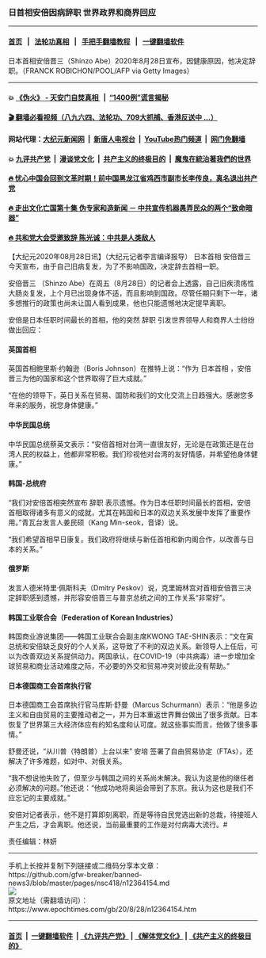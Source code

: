 ### 日首相安倍因病辞职 世界政界和商界回应
------------------------

#### [首页](https://github.com/gfw-breaker/banned-news3/blob/master/README.md) &nbsp;&nbsp;|&nbsp;&nbsp; [法轮功真相](https://github.com/begood0513/basic/blob/master/README.md)  &nbsp;&nbsp;|&nbsp;&nbsp; [手把手翻墙教程](https://github.com/gfw-breaker/guides/wiki)  &nbsp;&nbsp;|&nbsp;&nbsp; [一键翻墙软件](https://github.com/gfw-breaker/nogfw/blob/master/README.md)  



<div><img alt="" class="attachment-djy_600_400 size-djy_600_400 wp-post-image" src="https://i.epochtimes.com/assets/uploads/2020/08/GettyImages-1228235058-600x400.jpg"/>
<div class="caption">
 日本首相安倍晋三（Shinzo Abe）2020年8月28日宣布，因健康原因，他决定辞职。（FRANCK ROBICHON/POOL/AFP via Getty Images）
</div></div><hr/>

#### 💥 [《伪火》 - 天安门自焚真相 ](http://141.164.51.119:10000/videos/blog/weihuo.html)&nbsp; |&nbsp; [“1400例”谎言揭秘  ](http://141.164.51.119:10000/videos/blog/jiexi1400.html)

#### [ 🎬  翻墙必看视频（八九六四、法轮功、709大抓捕、香港反送中 ...）](https://github.com/gfw-breaker/links/blob/master/banned.md)

#### 网站代理：[大纪元新闻网](http://167.172.10.89:10080/gb/) &nbsp;|&nbsp; [新唐人电视台](http://167.172.10.89:8808/gb/)  &nbsp;|&nbsp; [YouTube热门频道](http://158.247.203.241/youtube.html) &nbsp;|&nbsp; [网门免翻墙](http://158.247.203.241:11000/show.aspx?name=ogHome)

#### 💥 [九评共产党](http://141.164.51.119:10000/videos/res/jiuping/)&nbsp; |&nbsp; [漫谈党文化](http://141.164.51.119:10000/videos/res/mtdwh/)&nbsp; |&nbsp; [共产主义的终极目的](http://141.164.51.119:10000/videos/res/zjmd/)&nbsp; |&nbsp; [魔鬼在統治著我們的世界](http://141.164.51.119:10000/videos/res/TheSpecter/)  

#### [ 🔥  忧心中国会回到文革时期！前中国黑龙江省鸡西市副市长李传良，真名退出共产党](http://141.164.51.119:10000/videos/news/quit01.html)

#### [ 🔥  走出文化亡国第十集 伪专家和造新闻 － 中共宣传机器愚弄民众的两个“致命暗器”](http://141.164.51.119:10000/videos/news/../res/zcwhwg/index.html)

#### [ 🔥  共和党大会受邀致辞 陈光诚：中共是人类敌人](http://141.164.51.119:10000/videos/news/cgc.html)

<div><p>
 【大纪元2020年08月28日讯】（大纪元记者李言编译报导）
 <ok href="https://www.epochtimes.com/gb/tag/%E6%97%A5%E6%9C%AC%E9%A6%96%E7%9B%B8.html">
  日本首相
 </ok>
 <ok href="https://www.epochtimes.com/gb/tag/%E5%AE%89%E5%80%8D%E6%99%8B%E4%B8%89.html">
  安倍晋三
 </ok>
 今天宣布，由于自己旧病复发，为了不影响国政，决定辞去首相一职。
</p>
<p>
 <ok href="https://www.epochtimes.com/gb/tag/%E5%AE%89%E5%80%8D%E6%99%8B%E4%B8%89.html">
  安倍晋三
 </ok>
 （Shinzo Abe）在周五（8月28日）的记者会上透露，自己旧疾溃疡性大肠炎复发，上个月已出现身体不适，而且影响到国政。尽管任期只剩下一年，诸多想推行的政策也尚未让国人看到成果，他也只能遗憾地决定提早离职。
</p>
<p>
 安倍是日本任职时间最长的首相，他的突然
 <ok href="https://www.epochtimes.com/gb/tag/%E8%BE%9E%E8%81%8C.html">
  辞职
 </ok>
 引发世界领导人和商界人士纷纷做出回应：
</p>
<h4>
 英国首相
</h4>
<p>
 英国首相鲍里斯·约翰逊（Boris Johnson）在推特上说：“作为
 <ok href="https://www.epochtimes.com/gb/tag/%E6%97%A5%E6%9C%AC%E9%A6%96%E7%9B%B8.html">
  日本首相
 </ok>
 ，安倍晋三为他的国家和这个世界取得了巨大成就。”
</p>
<p>
 “在他的领导下，英日关系在贸易、国防和我们的文化交流上日趋强大。感谢您多年来的服务，祝您身体健康。”
</p>
<h4>
 中华民国总统
</h4>
<p>
 中华民国总统蔡英文表示：“安倍首相对台湾一直很友好，无论是在政策还是在台湾人民的权益上，他都非常积极。我们珍视他对台湾的友好情感，并希望他身体健康。”
</p>
<h4>
 韩国-总统府
</h4>
<p>
 “我们对安倍首相突然宣布
 <ok href="https://www.epochtimes.com/gb/tag/%E8%BE%9E%E8%81%8C.html">
  辞职
 </ok>
 表示遗憾。作为日本任职时间最长的首相，安倍首相取得诸多有意义的成就，尤其在韩国和日本的双边关系发展中发挥了重要作用。”青瓦台发言人姜民硕（Kang Min-seok，音译）说。
</p>
<p>
 “我们希望首相早日康复。我们政府将继续与新任首相和新内阁合作，以改善与日本的关系。”
</p>
<h4>
 俄罗斯
</h4>
<p>
 发言人德米特里·佩斯科夫（Dmitry Peskov）说，克里姆林宫对首相安倍晋三决定辞职感到遗憾，并形容安倍晋三与普京总统之间的工作关系“非常好”。
</p>
<h4>
 韩国工业联合会（Federation of Korean Industries）
</h4>
<p>
 韩国商业游说集团——韩国工业联合会副主席KWONG TAE-SHIN表示：“文在寅总统和安倍缺乏良好的个人关系，这导致了不利的双边关系。新领导人上任后，可以为改善双边关系提供动力。两国承认，在COVID-19（中共病毒）进一步增加全球贸易和商业活动难度之际，不必要的外交和贸易冲突对彼此没有帮助。”
</p>
<h4>
 日本德国商工会首席执行官
</h4>
<p>
 日本德国商工会首席执行官马库斯·舒曼（Marcus Schurmann）表示：“他是多边主义和自由贸易的主要推动者之一，并为日本重返世界舞台做出了很多贡献。日本恢复了世界第三大经济体应有的知名度和认可度。就这些事实而言，他做了很多事情。”
</p>
<p>
 舒曼还说，“从川普（特朗普）上台以来”
 <ok href="https://www.epochtimes.com/gb/tag/%E5%AE%89%E5%9F%B9.html">
  安培
 </ok>
 签署了自由贸易协定（FTAs），还解决了许多难题，如对中、对俄关系。
</p>
<p>
 “我不想说他失败了，但至少与韩国之间的关系尚未解决。我认为这是他的继任者必须解决的问题。”他还说：“他成功地将奥运会带到了东京。我认为这也是我们不应忘记的主要成就。”
</p>
<p>
 安倍对记者表示，他不是打算即刻离职，而是等待自民党选出新的总裁，待接班人产生之后，才会离职。他还说，当前最重要的工作是对付病毒大流行。#
</p>
<p>
 责任编辑：林妍
</p>
</div>
<hr/>
手机上长按并复制下列链接或二维码分享本文章：<br/>
https://github.com/gfw-breaker/banned-news3/blob/master/pages/nsc418/n12364154.md <br/>
<a href='https://github.com/gfw-breaker/banned-news3/blob/master/pages/nsc418/n12364154.md'><img src='https://github.com/gfw-breaker/banned-news3/blob/master/pages/nsc418/n12364154.md.png'/></a> <br/>
原文地址（需翻墙访问）：https://www.epochtimes.com/gb/20/8/28/n12364154.htm


------------------------
#### [首页](https://github.com/gfw-breaker/banned-news3/blob/master/README.md) &nbsp;|&nbsp; [一键翻墙软件](https://github.com/gfw-breaker/nogfw/blob/master/README.md) &nbsp;| [《九评共产党》](https://github.com/gfw-breaker/9ping.md/blob/master/README.md#九评之一评共产党是什么) | [《解体党文化》](https://github.com/gfw-breaker/jtdwh.md/blob/master/README.md) | [《共产主义的终极目的》](https://github.com/gfw-breaker/gczydzjmd.md/blob/master/README.md)


<img src='http://gfw-breaker.win/banned-news3/pages/nsc418/n12364154.md' width='0px' height='0px'/>